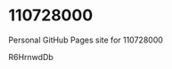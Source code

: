 # 110728000
Personal GitHub Pages site for 110728000





































R6HrnwdDb
